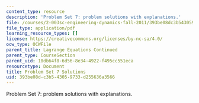 ```yaml
---
content_type: resource
description: 'Problem Set 7: problem solutions with explanations.'
file: /courses/2-003sc-engineering-dynamics-fall-2011/393be08dc3b543059733d255636a3566_MIT2_003SCF11_pset7_sol.pdf
file_type: application/pdf
learning_resource_types: []
license: https://creativecommons.org/licenses/by-nc-sa/4.0/
ocw_type: OCWFile
parent_title: Lagrange Equations Continued
parent_type: CourseSection
parent_uid: 10db64f8-6d56-8e34-4922-f495cc551eca
resourcetype: Document
title: Problem Set 7 Solutions
uid: 393be08d-c3b5-4305-9733-d255636a3566
---
```

Problem Set 7: problem solutions with explanations.